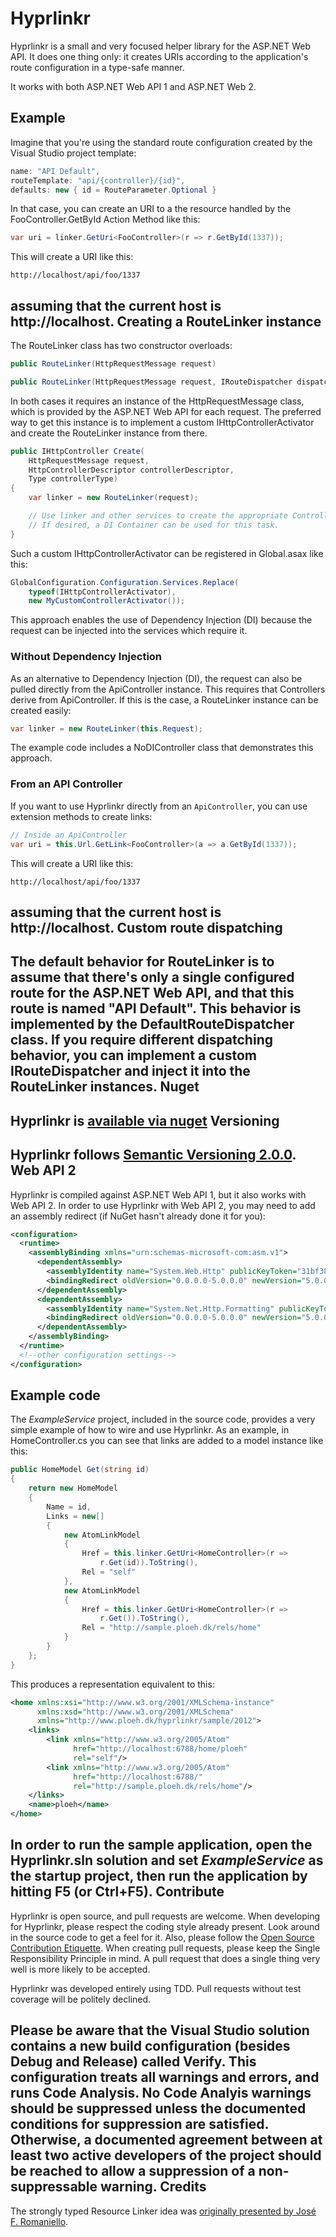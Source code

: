 Hyprlinkr
=========
Hyprlinkr is a small and very focused helper library for the ASP.NET Web API. It does one thing only: it creates URIs according to the application's route configuration in a type-safe manner.

It works with both ASP.NET Web API 1 and ASP.NET Web 2.

Example
-------
Imagine that you're using the standard route configuration created by the Visual Studio project template:
```C#
name: "API Default",
routeTemplate: "api/{controller}/{id}",
defaults: new { id = RouteParameter.Optional }
```
In that case, you can create an URI to a the resource handled by the FooController.GetById Action Method like this:
```C#
var uri = linker.GetUri<FooController>(r => r.GetById(1337));
```
This will create a URI like this:
```
http://localhost/api/foo/1337
```
assuming that the current host is http://localhost.
Creating a RouteLinker instance
-------------------------------
The RouteLinker class has two constructor overloads:
```C#
public RouteLinker(HttpRequestMessage request)

public RouteLinker(HttpRequestMessage request, IRouteDispatcher dispatcher)
```
In both cases it requires an instance of the HttpRequestMessage class, which is provided by the ASP.NET Web API for each request. The preferred way to get this instance is to implement a custom IHttpControllerActivator and create the RouteLinker instance from there.
```C#
public IHttpController Create(
    HttpRequestMessage request,
    HttpControllerDescriptor controllerDescriptor,
    Type controllerType)
{
    var linker = new RouteLinker(request);

    // Use linker and other services to create the appropriate Controller.
    // If desired, a DI Container can be used for this task.
}
```
Such a custom IHttpControllerActivator can be registered in Global.asax like this:
```C#
GlobalConfiguration.Configuration.Services.Replace(
    typeof(IHttpControllerActivator),
    new MyCustomControllerActivator());
```
This approach enables the use of Dependency Injection (DI) because the request can be injected into the services which require it.
### Without Dependency Injection ###
As an alternative to Dependency Injection (DI), the request can also be pulled directly from the ApiController instance. This requires that Controllers derive from ApiController. If this is the case, a RouteLinker instance can be created easily:
```C#
var linker = new RouteLinker(this.Request);
```
The example code includes a NoDIController class that demonstrates this approach.
### From an API Controller ###
If you want to use Hyprlinkr directly from an `ApiController`, you can use extension methods to create links:
```C#
// Inside an ApiController
var uri = this.Url.GetLink<FooController>(a => a.GetById(1337));
```
This will create a URI like this:
```
http://localhost/api/foo/1337
```
assuming that the current host is http://localhost.
Custom route dispatching
------------------------
The default behavior for RouteLinker is to assume that there's only a single configured route for the ASP.NET Web API, and that this route is named "API Default". This behavior is implemented by the DefaultRouteDispatcher class. If you require different dispatching behavior, you can implement a custom IRouteDispatcher and inject it into the RouteLinker instances.
Nuget
-----
Hyprlinkr is [available via nuget](https://nuget.org/packages/Hyprlinkr)
Versioning
----------
Hyprlinkr follows [Semantic Versioning 2.0.0](http://semver.org/spec/v2.0.0.html).
Web API 2
---------
Hyprlinkr is compiled against ASP.NET Web API 1, but it also works with Web API 2. In order to use Hyprlinkr with Web API 2, you may need to add an assembly redirect (if NuGet hasn't already done it for you):
```XML
<configuration>
  <runtime>
    <assemblyBinding xmlns="urn:schemas-microsoft-com:asm.v1">
      <dependentAssembly>
        <assemblyIdentity name="System.Web.Http" publicKeyToken="31bf3856ad364e35" culture="neutral" />
        <bindingRedirect oldVersion="0.0.0.0-5.0.0.0" newVersion="5.0.0.0" />
      </dependentAssembly>
      <dependentAssembly>
        <assemblyIdentity name="System.Net.Http.Formatting" publicKeyToken="31bf3856ad364e35" culture="neutral" />
        <bindingRedirect oldVersion="0.0.0.0-5.0.0.0" newVersion="5.0.0.0" />
      </dependentAssembly>
    </assemblyBinding>
  </runtime>
  <!--other configuration settings-->
</configuration>
```
Example code
------------
The *ExampleService* project, included in the source code, provides a very simple example of how to wire and use Hyprlinkr. As an example, in HomeController.cs you can see that links are added to a model instance like this:
```C#
public HomeModel Get(string id)
{
    return new HomeModel
    {
        Name = id,
        Links = new[]
        {
            new AtomLinkModel
            {
                Href = this.linker.GetUri<HomeController>(r =>
                    r.Get(id)).ToString(),
                Rel = "self"
            },
            new AtomLinkModel
            {
                Href = this.linker.GetUri<HomeController>(r =>
                    r.Get()).ToString(),
                Rel = "http://sample.ploeh.dk/rels/home"
            }
        }
    };
}
```
This produces a representation equivalent to this:
```XML
<home xmlns:xsi="http://www.w3.org/2001/XMLSchema-instance"
      xmlns:xsd="http://www.w3.org/2001/XMLSchema"
      xmlns="http://www.ploeh.dk/hyprlinkr/sample/2012">
    <links>
        <link xmlns="http://www.w3.org/2005/Atom"
              href="http://localhost:6788/home/ploeh"
              rel="self"/>
        <link xmlns="http://www.w3.org/2005/Atom"
              href="http://localhost:6788/"
              rel="http://sample.ploeh.dk/rels/home"/>
    </links>
    <name>ploeh</name>
</home>
```
In order to run the sample application, open the Hyprlinkr.sln solution and set *ExampleService* as the startup project, then run the application by hitting F5 (or Ctrl+F5).
Contribute
----------
Hyprlinkr is open source, and pull requests are welcome.
When developing for Hyprlinkr, please respect the coding style already present. Look around in the source code to get a feel for it. Also, please follow the [Open Source Contribution Etiquette](http://tirania.org/blog/archive/2010/Dec-31.html). When creating pull requests, please keep the Single Responsibility Principle in mind. A pull request that does a single thing very well is more likely to be accepted.

Hyprlinkr was developed entirely using TDD. Pull requests without test coverage will be politely declined.

Please be aware that the Visual Studio solution contains a new build configuration (besides Debug and Release) called Verify. This configuration treats all warnings and errors, and runs Code Analysis. No Code Analyis warnings should be suppressed unless the documented conditions for suppression are satisfied. Otherwise, a documented agreement between at least two active developers of the project should be reached to allow a suppression of a non-suppressable warning.
Credits
-------
The strongly typed Resource Linker idea was [originally presented by José F. Romaniello](http://joseoncode.com/2011/03/18/wcf-web-api-strongly-typed-resource-linker/).